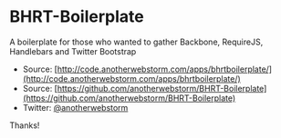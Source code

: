 BHRT-Boilerplate
================

A boilerplate for those who wanted to gather Backbone, RequireJS, Handlebars and Twitter Bootstrap

* Source: [http://code.anotherwebstorm.com/apps/bhrtboilerplate/](http://code.anotherwebstorm.com/apps/bhrtboilerplate/)
* Source: [https://github.com/anotherwebstorm/BHRT-Boilerplate](https://github.com/anotherwebstorm/BHRT-Boilerplate)
* Twitter: [@anotherwebstorm](http://twitter.com/anotherwebstorm)

Thanks!
